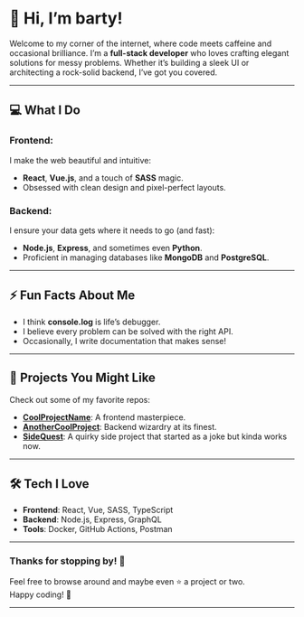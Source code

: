 # 👋 Hi, I’m barty!  

Welcome to my corner of the internet, where code meets caffeine and occasional brilliance. I’m a **full-stack developer** who loves crafting elegant solutions for messy problems. Whether it’s building a sleek UI or architecting a rock-solid backend, I’ve got you covered.  

---

## 💻 What I Do  

### **Frontend**:  
I make the web beautiful and intuitive:  
- **React**, **Vue.js**, and a touch of **SASS** magic.  
- Obsessed with clean design and pixel-perfect layouts.  

### **Backend**:  
I ensure your data gets where it needs to go (and fast):  
- **Node.js**, **Express**, and sometimes even **Python**.  
- Proficient in managing databases like **MongoDB** and **PostgreSQL**.  

---

## ⚡ Fun Facts About Me  
- I think **console.log** is life’s debugger.  
- I believe every problem can be solved with the right API.  
- Occasionally, I write documentation that makes sense!  

---

## 🚀 Projects You Might Like  
Check out some of my favorite repos:  
- **[CoolProjectName](#)**: A frontend masterpiece.  
- **[AnotherCoolProject](#)**: Backend wizardry at its finest.  
- **[SideQuest](#)**: A quirky side project that started as a joke but kinda works now.  

---

## 🛠️ Tech I Love  
- **Frontend**: React, Vue, SASS, TypeScript  
- **Backend**: Node.js, Express, GraphQL  
- **Tools**: Docker, GitHub Actions, Postman  

---

### Thanks for stopping by! 🌟  
Feel free to browse around and maybe even ⭐ a project or two.  
Happy coding! 🚀  

--- 
